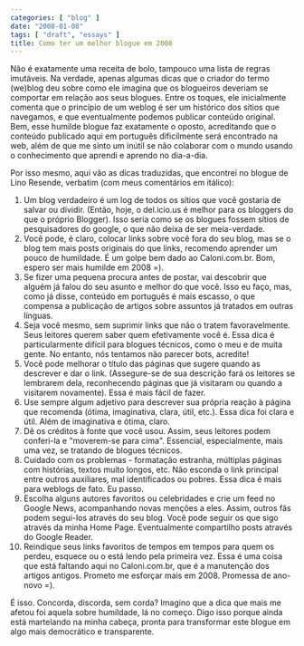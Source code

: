 ```yaml
---
categories: [ "blog" ]
date: "2008-01-08"
tags: [ "draft", "essays" ]
title: Como ter um melhor blogue em 2008
---
```

Não é exatamente uma receita de bolo, tampouco uma lista de regras imutáveis. Na verdade, apenas algumas dicas que o criador do termo (we)blog deu sobre como ele imagina que os blogueiros deveriam se comportar em relação aos seus blogues. Entre os toques, ele inicialmente comenta que o princípio de um weblog é ser um histórico dos sítios que navegamos, e que eventualmente podemos publicar conteúdo original. Bem, esse humilde blogue faz exatamente o oposto, acreditando que o conteúdo publicado aqui em português dificilmente será encontrado na web, além de que me sinto um inútil se não colaborar com o mundo usando o conhecimento que aprendi e aprendo no dia-a-dia.

Por isso mesmo, aqui vão as dicas traduzidas, que encontrei no blogue de Lino Resende, verbatim (com meus comentários em itálico):

  1. Um blog verdadeiro é um log de todos os sítios que você gostaria de salvar ou dividir. (Então, hoje, o del.icio.us é melhor para os bloggers do que o próprio Blogger). Isso seria como se os blogues fossem sítios de pesquisadores do google, o que não deixa de ser meia-verdade.
  2. Você pode, é claro, colocar links sobre você fora do seu blog, mas se o blog tem mais posts originais do que links, recomendo aprender um pouco de humildade. É um golpe bem dado ao Caloni.com.br. Bom, espero ser mais humilde em 2008 =).
  3. Se fizer uma pequena procura antes de postar, vai descobrir que alguém já falou do seu asunto e melhor do que você. Isso eu faço, mas, como já disse, conteúdo em português é mais escasso, o que compensa a publicação de artigos sobre assuntos já tratados em outras línguas.
  4. Seja você mesmo, sem suprimir links que não o tratem favoravelmente. Seus leitores querem saber quem efetivamente você é. Essa dica é particularmente difícil para blogues técnicos, como o meu e de muita gente. No entanto, nós tentamos não parecer bots, acredite!
  5. Você pode melhorar o título das páginas que sugere quando as descrever e dar o link. (Assegure-se de sua descrição fará os leitores se lembrarem dela, reconhecendo páginas que já visitaram ou quando a visitarem novamente). Essa é mais fácil de fazer.
  6. Use sempre algum adjetivo para descrever sua própria reação à página que recomenda (ótima, imaginativa, clara, útil, etc.). Essa dica foi clara e útil. Além de imaginativa e ótima, claro.
  7. Dê os créditos à fonte que você usou. Assim, seus leitores podem conferi-la e "moverem-se para cima". Essencial, especialmente, mais uma vez, se tratando de blogues técnicos.
  8. Cuidado com os problemas - formatação estranha, múltiplas páginas com histórias, textos muito longos, etc. Não esconda o link principal entre outros auxiliares, mal identificados ou pobres. Essa dica é mais para weblogs de fato. Eu passo.
  9. Escolha alguns autores favoritos ou celebridades e crie um feed no Google News, acompanhando novas menções a eles. Assim, outros fãs podem segui-los através do seu blog. Você pode seguir os que sigo através da minha Home Page. Eventualmente compartilho posts através do Google Reader.
  10. Reindique seus links favoritos de tempos em tempos para quem os perdeu, esquece ou o está lendo pela primeira vez. Essa é uma coisa que está faltando aqui no Caloni.com.br, que é a manutenção dos artigos antigos. Prometo me esforçar mais em 2008. Promessa de ano-novo =).

É isso. Concorda, discorda, sem corda? Imagino que a dica que mais me afetou foi aquela sobre humildade, lá no começo. Digo isso porque ainda está martelando na minha cabeça, pronta para transformar este blogue em algo mais democrático e transparente.
